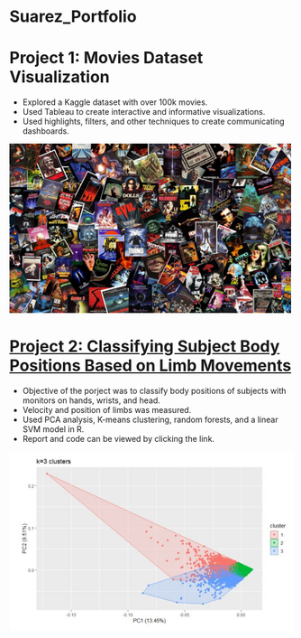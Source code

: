 # Suarez_Portfolio

# Project 1: Movies Dataset Visualization
* Explored a Kaggle dataset with over 100k movies.
* Used Tableau to create interactive and informative visualizations.
* Used highlights, filters, and other techniques to create communicating dashboards.

<img src="https://github.com/rafasuarez24/Suarez_Portfolio/blob/main/images/movies.jpg" width="500" height="300">

# [Project 2: Classifying Subject Body Positions Based on Limb Movements](https://github.com/rafasuarez24/position_classification/blob/main/Final_Suarez_Raphael.pdf)
* Objective of the porject was to classify body positions of subjects with monitors on hands, wrists, and head.
* Velocity and position of limbs was measured.
* Used PCA analysis, K-means clustering, random forests, and a linear SVM model in R.
* Report and code can be viewed by clicking the link.

![](/images/clusters.JPG)
